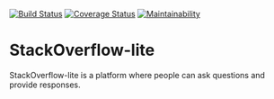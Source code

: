 [![Build Status](https://travis-ci.org/stanbarn/StackOverflow-lite.svg?branch=master)](https://travis-ci.org/stanbarn/StackOverflow-lite)
[![Coverage Status](https://coveralls.io/repos/github/stanbarn/StackOverflow-lite/badge.svg?branch=api)](https://coveralls.io/github/stanbarn/StackOverflow-lite?branch=api)
[![Maintainability](https://api.codeclimate.com/v1/badges/5d00c2f5b1dd480ca92d/maintainability)](https://codeclimate.com/github/stanbarn/StackOverflow-lite/maintainability)
# StackOverflow-lite
StackOverflow-lite​ is a platform where people can ask questions and provide responses.
